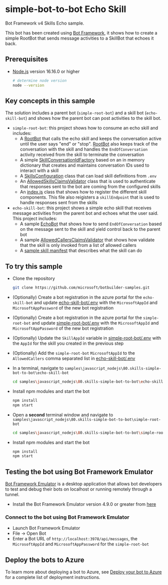 # simple-bot-to-bot Echo Skill

Bot Framework v4 Skills Echo sample.

This bot has been created using [Bot Framework](https://dev.botframework.com), it shows how to create a simple RootBot that sends message activities to a SkillBot that echoes it back.

## Prerequisites

- [Node.js](https://nodejs.org) version 16.16.0 or higher

    ```bash
    # determine node version
    node --version

## Key concepts in this sample

The solution includes a parent bot (`simple-root-bot`) and a skill bot (`echo-skill-bot`) and shows how the parent bot can post activities to the skill bot.

- `simple-root-bot`: this project shows how to consume an echo skill and includes:
  - A [RootBot](simple-root-bot/rootBot.js) that calls the echo skill and keeps the conversation active until the user says "end" or "stop". [RootBot](simple-root-bot/rootBot.js) also keeps track of the conversation with the skill and handles the `EndOfConversation` activity received from the skill to terminate the conversation
  - A simple [SkillConversationIdFactory](simple-root-bot/skillConversationIdFactory.js) based on an in memory dictionary that creates and maintains conversation IDs used to interact with a skill
  - A [SkillsConfiguration](simple-root-bot/skillsConfiguration.js) class that can load skill definitions from `.env`
  - An [AllowedSkillsClaimsValidator](simple-root-bot/authentication/allowedSkillsClaimsValidator.js) class that is used to authenticate that responses sent to the bot are coming from the configured skills
  - An [index.js](simple-root-bot/index.js) class that shows how to register the different skill components. This file also reigisters a `skillEndpoint` that is used to handle responses sent from the skills
- `echo-skill-bot`: this project shows a simple echo skill that receives message activities from the parent bot and echoes what the user said. This project includes:
  - A sample [EchoBot](echo-skill-bot/bot.js) that shows how to send `EndOfConversation` based on the message sent to the skill and yield control back to the parent bot
  - A sample [AllowedCallersClaimsValidator](echo-skill-bot/authentication/allowedCallersClaimsValidator.js) that shows how validate that the skill is only invoked from a list of allowed callers
  - A [sample skill manifest](echo-skill-bot/manifest/echoskillbot-manifest-1.0.json) that describes what the skill can do

## To try this sample

- Clone the repository

    ```bash
    git clone https://github.com/microsoft/botbuilder-samples.git
    ```

- (Optionally) Create a bot registration in the azure portal for the `echo-skill-bot` and update [echo-skill-bot/.env](echo-skill-bot/.env) with the `MicrosoftAppId` and `MicrosoftAppPassword` of the new bot registration
- (Optionally) Create a bot registration in the azure portal for the `simple-root-bot` and update [simple-root-bot/.env](simple-root-bot/.env) with the `MicrosoftAppId` and `MicrosoftAppPassword` of the new bot registration
- (Optionally) Update the `SkillAppId` variable in [simple-root-bot/.env](simple-root-bot/.env) with the `AppId` for the skill you created in the previous step
- (Optionally) Add the `simple-root-bot` `MicrosoftAppId` to the `AllowedCallers` comma separated list in [echo-skill-bot/.env](echo-skill-bot/.env)
- In a terminal, navigate to `samples\javascript_nodejs\80.skills-simple-bot-to-bot\echo-skill-bot`

    ```bash
    cd samples\javascript_nodejs\80.skills-simple-bot-to-bot\echo-skill-bot
    ```

- Install npm modules and start the bot

    ```bash
    npm install
    npm start
    ```

- Open a **second** terminal window and navigate to `samples\javascript_nodejs\80.skills-simple-bot-to-bot\simple-root-bot`

    ```bash
    cd samples\javascript_nodejs\80.skills-simple-bot-to-bot\simple-root-bot
    ```

- Install npm modules and start the bot

    ```bash
    npm install
    npm start
    ```

## Testing the bot using Bot Framework Emulator

[Bot Framework Emulator](https://github.com/microsoft/botframework-emulator) is a desktop application that allows bot developers to test and debug their bots on localhost or running remotely through a tunnel.

- Install the Bot Framework Emulator version 4.9.0 or greater from [here](https://github.com/Microsoft/BotFramework-Emulator/releases)

### Connect to the bot using Bot Framework Emulator

- Launch Bot Framework Emulator
- File -> Open Bot
- Enter a Bot URL of `http://localhost:3978/api/messages`, the `MicrosoftAppId` and `MicrosoftAppPassword` for the `simple-root-bot`

## Deploy the bots to Azure

To learn more about deploying a bot to Azure, see [Deploy your bot to Azure](https://aka.ms/azuredeployment) for a complete list of deployment instructions.
